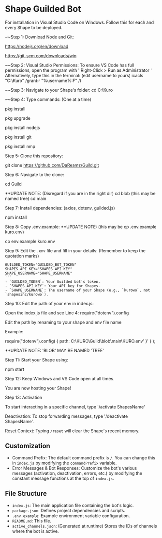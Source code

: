 # Shape Guilded Bot
For installation in Visual Studio Code on Windows.
Follow this for each and every Shape to be deployed.


~~Step 1: Download Node and Git:

https://nodejs.org/en/download

https://git-scm.com/downloads/win


~~Step 2: Visual Studio Permissions:
To ensure VS Code has full permissions, open the program with ' Right-Click > Run as Administrator '
Alternatively, type this in the terminal: (edit username to yours)
icacls "C:\Kuro" /grant:r "%username%:F" /t


~~Step 3: Navigate to your Shape's folder:
cd C:\Kuro


~~Step 4: Type commands: (One at a time)

pkg install

pkg upgrade

pkg install nodejs

pkg install git

pkg install nmp




Step 5: Clone this repository:

git clone https://github.com/DaReamz/Guild.git


Step 6: Navigate to the clone:

cd Guild

**UPDATE NOTE: (Disregard if you are in the right dir) cd blob (this may be named tree) cd main


Step 7: Install dependencies: (axios, dotenv, guilded.js)

npm install


Step 8: Copy .env.example:    **UPDATE NOTE: (this may be cp .env.example kuro.env)

cp env.example kuro.env


Step 9: Edit the `.env` file and fill in your details: (Remember to keep the quotation marks)

    GUILDED_TOKEN="GUILDED_BOT_TOKEN"
    SHAPES_API_KEY="SHAPES_API_KEY"
    SHAPE_USERNAME="SHAPE_USERNAME"
    ```
    - `GUILDED_TOKEN`: Your Guilded bot's token.
    - `SHAPES_API_KEY`: Your API key for Shapes.
    - `SHAPE_USERNAME`: The username of your Shape (e.g., `kurowo`, not `shapesinc/kurowo`).


Step 10: Edit the path of your env in index.js:

Open the index.js file and see Line 4: require("dotenv").config


Edit the path by renaming to your shape and env file name


Example: 

require("dotenv").config( { path: C:\KURO\Guild\blob\main\KURO.env' }' } );


**UPDATE NOTE: 'BLOB' MAY BE NAMED 'TREE'



Step 11: Start your Shape using:

npm start


Step 12: Keep Windows and VS Code open at all times.

You are now hosting your Shape!


Step 13: Activation

To start interacting in a specific channel, type '/activate ShapesName'


Deactivation: To stop forwarding messages, type '/deactivate ShapesName'.

Reset Context: Typing `/reset` will clear the Shape's recent memory.


## Customization
-   Command Prefix: The default command prefix is `/`. You can change this in `index.js` by modifying the `commandPrefix` variable.
-   Error Messages & Bot Responses: Customize the bot's various messages (activation, deactivation, errors, etc.) by modifying the constant message functions at the top of `index.js`.

## File Structure
-   `index.js`: The main application file containing the bot's logic.
-   `package.json`: Defines project dependencies and scripts.
-   `.env.example`: Example environment variable configuration.
-   `README.md`: This file.
-   `active_channels.json`: (Generated at runtime) Stores the IDs of channels where the bot is active.


